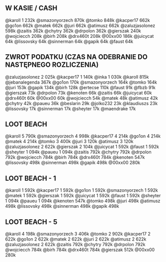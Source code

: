 ## W KASIE / CASH
@karoll 1 232k
@smazonyorzech 870k
@tomko 848k
@kacper17 662k
@go1on 662k
@matek 662k
@juri 662k
@atimusz 662k
@zaluzjasolonez 598k
@zaitis 362k
@chytry 362k
@drpolon 362k
@gierszak 240k
@wojciecch 208k
@birh 208k
@drx460t 208k
@00xx00 186k
@juicycat 64k
@lissovsky 64k
@sinnerman 64k
@gapik 64k
@faust 64k

## ZWROT PODATKU (CZAS NA ODEBRANIE DO NASTĘPNEGO ROZLICZENIA)
@zaluzjasolonez 2 025k
@kacper17 1 140k
@inka 1 030k
@karoll 815k
@jebanalegenda 367k
@go1on 170k
@smazonyorzech 164k
@tomko 164k
@juri 153k
@gapik 134k
@birh 128k
@ertecse 110k
@faust 91k
@fbzb 91k
@gierszak 73k
@drpolon 73k
@kenoten 66k
@zaitis 66k
@juicycat 60k
@drx460t 60k
@00xx00 60k
@wojciecch 54k
@matek 48k
@atimusz 42k
@chytry 42k
@paueu 36k
@beslarin 29k
@jolko232 23k
@klaudiuszs 23k
@lissovsky 17k
@sinnerman 17k
@sheyter 17k
@maendrake 17k

## LOOT BEACH
@karoll 5 790k
@smazonyorzech 4 998k
@kacper17 4 214k
@go1on 4 214k
@matek 4 214k
@tomko 3 400k
@juri 3 120k
@atimusz 3 120k
@zaluzjasolonez 2 622k
@gierszak 2 104k
@juicycat 1 592k
@faust 1 592k
@sheyter 1 094k
@paueu 1 094k
@zaitis 792k
@chytry 792k
@drpolon 792k
@wojciecch 784k
@birh 784k
@drx460t 784k
@kenoten 547k
@lissovsky 498k
@sinnerman 498k
@gapik 498k
@00xx00 280k

## LOOT BEACH - 1
@karoll 1 592k
@kacper17 1 592k
@go1on 1 592k
@smazonyorzech 1 592k
@matek 1 592k
@gierszak 1 592k
@juicycat 1 592k
@faust 1 592k
@sheyter 1 094k
@paueu 1 094k
@kenoten 547k
@tomko 498k
@juri 498k
@atimusz 498k
@lissovsky 498k
@sinnerman 498k
@gapik 498k

## LOOT BEACH - 5
@karoll 4 198k
@smazonyorzech 3 406k
@tomko 2 902k
@kacper17 2 622k
@go1on 2 622k
@matek 2 622k
@juri 2 622k
@atimusz 2 622k
@zaluzjasolonez 2 622k
@zaitis 792k
@chytry 792k
@drpolon 792k
@wojciecch 784k
@birh 784k
@drx460t 784k
@gierszak 512k
@00xx00 280k

